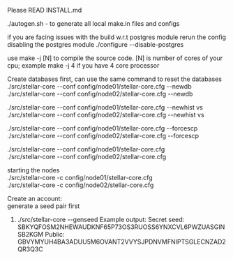 Please READ INSTALL.md

./autogen.sh - to generate all local make.in files and configs

if you are facing issues with the build w.r.t postgres module rerun the config disabling the postgres module
./configure --disable-postgres

use make -j [N] to compile the source code. [N] is number of cores of your cpu; example make -j 4 if you have 4 core processor 


Create databases first, can use the same command to reset the databases  
./src/stellar-core --conf config/node01/stellar-core.cfg --newdb  
./src/stellar-core --conf config/node02/stellar-core.cfg --newdb  
  
    
./src/stellar-core --conf config/node01/stellar-core.cfg --newhist vs   
./src/stellar-core --conf config/node02/stellar-core.cfg --newhist vs   
  
  
  
./src/stellar-core --conf config/node01/stellar-core.cfg --forcescp   
./src/stellar-core --conf config/node02/stellar-core.cfg --forcescp   
  
  
./src/stellar-core --conf config/node01/stellar-core.cfg  
./src/stellar-core --conf config/node02/stellar-core.cfg  
  
  
starting the nodes  
./src/stellar-core -c config/node01/stellar-core.cfg  
./src/stellar-core -c config/node02/stellar-core.cfg  
  
Create an account:  
generate a seed pair first  
1. ./src/stellar-core --genseed
Example output: Secret seed: SBKYQFOSM2NHEWAUDKNF65P73OS3RUOSS6YNXCVL6PWZUASGINSB2KGM
				Public: GBVYMYUH4BA3ADUU5M6OVANT2VVYSJPDNVMFNIPTSGLECNZAD2QR3Q3C

